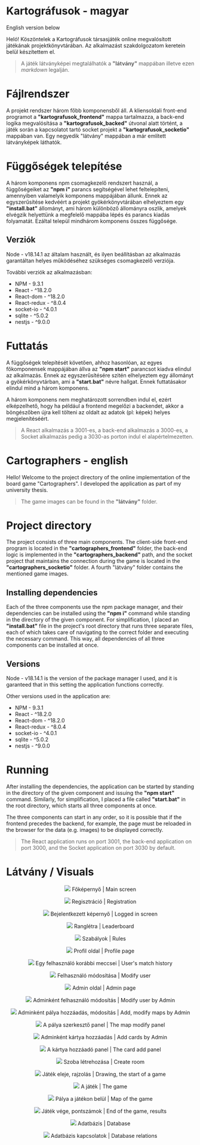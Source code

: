 ﻿# Kartográfusok - magyar
 
English version below

Heló! Köszöntelek a Kartográfusok társasjáték online megvalósított játékának projektkönyvtárában. Az alkalmazást szakdolgozatom keretein belül készítettem el.

> A játék látványképei megtalálhatók a **"látvány"** mappában illetve ezen *markdown* legalján.

# Fájlrendszer

A projekt rendszer három főbb komponensből áll. A kliensoldali front-end programot a **"kartografusok_frontend"** mappa tartalmazza, a back-end logika megvalósítása a **"kartografusok_backed"** útvonal alatt történt, a játék során a kapcsolatot tartó socket projekt a **"kartografusok_socketio"** mappában van. Egy negyedik "látvány" mappában a már említett látványképek láthatók.

# Függőségek telepítése

A három komponens npm csomagkezelő rendszert használ, a függőségeiket az **"npm i"** parancs segítségével lehet feltelepíteni, amennyiben valamelyik komponens mappájában állunk. Ennek az egyszerűsítése kedvéért a projekt gyökérkönyvtárában elhelyeztem egy **"install.bat"** állományt, ami három különböző állományra oszlik, amelyek elvégzik helyettünk a megfelelő mappába lépés és parancs kiadás folyamatát. Ezáltal települ mindhárom komponens összes függősége.

## Verziók

Node - v18.14.1 az általam használt, és ilyen beállításban az alkalmazás garantáltan helyes működéséhez szükséges csomagkezelő verziója.

További verziók az alkalmazásban:

- NPM - 9.3.1
- React - ^18.2.0
- React-dom - ^18.2.0
- React-redux - ^8.0.4
- socket-io - ^4.0.1 
- sqlite - ^5.0.2
- nestjs - ^9.0.0

# Futtatás

A függőségek telepítését követően, ahhoz hasonlóan, az egyes főkomponensek mappájában állva az **"npm start"** parancsot kiadva elindul az alkalmazás. Ennek az egyszerűsítésére szitén elhelyeztem egy állományt a gyökérkönyvtárban, ami a **"start.bat"** névre hallgat. Ennek futtatásakor elindul mind a három komponens.

A három komponens nem meghatározott sorrendben indul el, ezért elképzelhető, hogy ha például a frontend megelőzi a backendet, akkor a böngészőben újra kell tölteni az oldalt az adatok (pl: képek) helyes megjelenítéséért.

> A React alkalmazás a 3001-es, a back-end alkalmazás a 3000-es, a Socket alkalmazás pedig a 3030-as porton indul el alapértelmezetten.

# Cartographers - english

Hello! Welcome to the project directory of the online implementation of the board game "Cartographers". I developed the application as part of my university thesis.

> The game images can be found in the **"látvány"** folder.

# Project directory

The project consists of three main components. The client-side front-end program is located in the **"cartographers_frontend"** folder, the back-end logic is implemented in the **"cartographers_backend"** path, and the socket project that maintains the connection during the game is located in the **"cartographers_socketio"** folder. A fourth "látvány" folder contains the mentioned game images.

## Installing dependencies

Each of the three components use the npm package manager, and their dependencies can be installed using the **"npm i"** command while standing in the directory of the given component. For simplification, I placed an **"install.bat"** file in the project's root directory that runs three separate files, each of which takes care of navigating to the correct folder and executing the necessary command. This way, all dependencies of all three components can be installed at once.

## Versions

Node - v18.14.1 is the version of the package manager I used, and it is garanteed that in this setting the application functions correctly.

Other versions used in the application are:

- NPM - 9.3.1
- React - ^18.2.0
- React-dom - ^18.2.0
- React-redux - ^8.0.4
- socket-io - ^4.0.1 
- sqlite - ^5.0.2
- nestjs - ^9.0.0

# Running

After installing the dependencies, the application can be started by standing in the directory of the given component and issuing the **"npm start"** command. Similarly, for simplification, I placed a file called **"start.bat"** in the root directory, which starts all three components at once.

The three components can start in any order, so it is possible that if the frontend precedes the backend, for example, the page must be reloaded in the browser for the data (e.g. images) to be displayed correctly.

> The React application runs on port 3001, the back-end application on port 3000, and the Socket application on port 3030 by default.

# Látvány / Visuals

<p align="center">
  <img src="látvány/latvany_1.png" />
  Főképernyő | Main screen
</p>
<p align="center">
  <img src="látvány/latvany_2.png" />
  Regisztráció | Registration
</p>
<p align="center">
  <img src="látvány/latvany_3.png" />
  Bejelentkezett képernyő | Logged in screen
</p>
<p align="center">
  <img src="látvány/latvany_4.png" />
  Ranglétra | Leaderboard
</p>
<p align="center">
  <img src="látvány/latvany_5.png" />
  Szabályok | Rules
</p>
<p align="center">
  <img src="látvány/latvany_6.png" />
  Profil oldal | Profile page
</p>
<p align="center">
  <img src="látvány/latvany_7.png" />
  Egy felhasználó korábbi meccsei | User's match history
</p>
<p align="center">
  <img src="látvány/latvany_8.png" />
  Felhasználó módosítása | Modify user
</p>
<p align="center">
  <img src="látvány/latvany_9.png" />
  Admin oldal | Admin page
</p>
<p align="center">
  <img src="látvány/latvany_10.png" />
  Adminként felhasználó módosítás | Modify user by Admin
</p>
<p align="center">
  <img src="látvány/latvany_11.png" />
  Adminként pálya hozzáadás, módosítás | Add, modify maps by Admin
</p>
<p align="center">
  <img src="látvány/latvany_12.png" />
  A pálya szerkesztő panel | The map modify panel
</p>
<p align="center">
  <img src="látvány/latvany_13.png" />
  Adminként kártya hozzáadás | Add cards by Admin
</p>
<p align="center">
  <img src="látvány/latvany_14.png" />
  A kártya hozzáadó panel | The card add panel
</p>
<p align="center">
  <img src="látvány/latvany_15.png" />
  Szoba létrehozása | Create room
</p>
<p align="center">
  <img src="látvány/latvany_16.png" />
  Játék eleje, rajzolás | Drawing, the start of a game
</p>
<p align="center">
  <img src="látvány/latvany_17.png" />
  A játék | The game
</p>
<p align="center">
  <img src="látvány/latvany_18.png" />
  Pálya a játékon belül | Map of the game
</p>
<p align="center">
  <img src="látvány/latvany_19.png" />
  Játék vége, pontszámok | End of the game, results
</p>
<p align="center">
  <img src="látvány/latvany_20.png" />
  Adatbázis | Database
</p>
<p align="center">
  <img src="látvány/latvany_21.png" />
  Adatbázis kapcsolatok | Database relations
</p>
